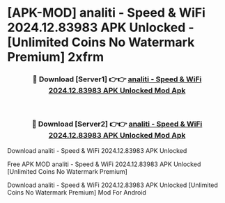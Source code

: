 # [APK-MOD] analiti - Speed & WiFi 2024.12.83983 APK Unlocked - [Unlimited Coins No Watermark Premium] 2xfrm



<div align="center">
<h3>🔴 Download [Server1] 👉👉 <a href="https://momento.my/?title=analiti_-_Speed_&_WiFi_2024.12.83983_APK_Unlocked">analiti - Speed & WiFi 2024.12.83983 APK Unlocked Mod Apk</a></h3><br>

<h3>🔴 Download [Server2] 👉👉 <a href="https://momento.my/?title=analiti_-_Speed_&_WiFi_2024.12.83983_APK_Unlocked">analiti - Speed & WiFi 2024.12.83983 APK Unlocked Mod Apk</a></h3>
</div>



Download analiti - Speed & WiFi 2024.12.83983 APK Unlocked 

Free APK MOD analiti - Speed & WiFi 2024.12.83983 APK Unlocked [Unlimited Coins No Watermark Premium]

Download analiti - Speed & WiFi 2024.12.83983 APK Unlocked [Unlimited Coins No Watermark Premium] Mod For Android

